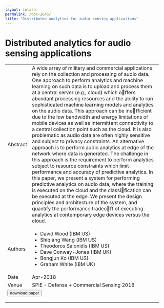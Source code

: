 ```yaml
---
layout: splash
permalink: /doc-2646/
title: "Distributed analytics for audio sensing applications"
---
```


# Distributed analytics for audio sensing applications

<table>
    <tbody>
    <tr>
        <td>Abstract</td>
        <td>A wide array of military and commercial applications rely on the collection and processing of audio data. One approach to perform analytics and machine learning on such data is to upload and process them at a central server (e.g., cloud) which offers abundant processing resources and the ability to run sophisticated machine learning models and analytics on the audio data. This approach can be inefficient due to the low bandwidth and energy limitations of mobile devices as well as intermittent connectivity to a central collection point such as the cloud. It is also problematic as audio data are often highly sensitive and subject to privacy constraints. An alternative approach is to perform audio analytics at edge of the network where data is generated. The challenge in this approach is the requirement to perform analytics subject to resource constraints which limit performance and accuracy of predictive analytics. In this paper, we present a system for performing predictive analytics on audio data, where the training is executed on the cloud and the classification can be executed at the edge. We present the design principles and architecture of the system, and quantify the performance tradeoff of executing analytics at contemporary edge devices versus the cloud.</td>
    </tr>
    <tr>
        <td>Authors</td>
        <td>
            <ul>
                <li>David Wood (IBM US)</li>
                <li>Shiqiang Wang (IBM US)</li>
                <li>Theodoros Salonidis (IBM US)</li>
                <li>Dave Conway-Jones (IBM UK)</li>
                <li>Bongjun Ko (IBM US)</li>
                <li>Graham White (IBM UK)</li>
            </ul>
        </td>
    </tr>
    <tr>
        <td>Date</td>
        <td>Apr-2018</td>
    </tr>
    <tr>
        <td>Venue</td>
        <td>SPIE - Defense + Commercial Sensing 2018</td>
    </tr>
        <tr>
            <td colspan="2">
                <form method="get" action="https://dais-ita.org/sites/default/files/2369_paper.pdf">
                    <button type="submit">download paper</button>
                </form>
            </td>
        </tr>
    </tbody>
</table>
